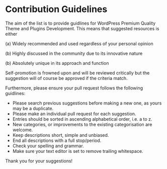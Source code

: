 # Contribution Guidelines  

The aim of the list is to provide guidlines for WordPress Premium Quality Theme and Plugins Development. 
This means that suggested resources is either

(a) Widely recommended and used regardless of your personal opinion

(b) Highly discussed in the community due to its innovative nature

(b) Absolutely unique in its approach and function

Self-promotion is frowned upon and will be reviewed critically but the suggestion will of course be approved if the criteria match.

Furthermore, please ensure your pull request follows the following guidlines:

* Please search previous suggestions before making a new one, as yours may be a duplicate.
* Please make an individual pull request for each suggestion.
* Entries should be sorted in ascending alphabetical order, i.e. a to z.
* New categories, or improvements to the existing categorisation are welcome.
* Keep descriptions short, simple and unbiased. 
* End all descriptions with a full stop/period.
* Check your spelling and grammar.
* Make sure your text editor is set to remove trailing whitespace.

Thank you for your suggestions!
